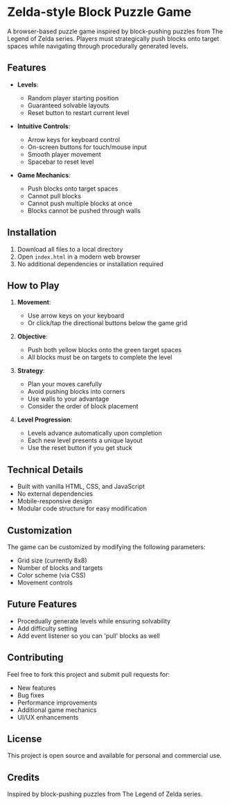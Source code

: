 # Zelda-style Block Puzzle Game

A browser-based puzzle game inspired by block-pushing puzzles from The Legend of Zelda series. Players must strategically push blocks onto target spaces while navigating through procedurally generated levels.

## Features

- **Levels**:
  - Random player starting position
  - Guaranteed solvable layouts
  - Reset button to restart current level
  
- **Intuitive Controls**:
  - Arrow keys for keyboard control
  - On-screen buttons for touch/mouse input
  - Smooth player movement
  - Spacebar to reset level
  
- **Game Mechanics**:
  - Push blocks onto target spaces
  - Cannot pull blocks
  - Cannot push multiple blocks at once
  - Blocks cannot be pushed through walls
  
## Installation

1. Download all files to a local directory
2. Open `index.html` in a modern web browser
3. No additional dependencies or installation required

## How to Play

1. **Movement**:
   - Use arrow keys on your keyboard
   - Or click/tap the directional buttons below the game grid
   
2. **Objective**:
   - Push both yellow blocks onto the green target spaces
   - All blocks must be on targets to complete the level
   
3. **Strategy**:
   - Plan your moves carefully
   - Avoid pushing blocks into corners
   - Use walls to your advantage
   - Consider the order of block placement

4. **Level Progression**:
   - Levels advance automatically upon completion
   - Each new level presents a unique layout
   - Use the reset button if you get stuck

## Technical Details

- Built with vanilla HTML, CSS, and JavaScript
- No external dependencies
- Mobile-responsive design
- Modular code structure for easy modification

## Customization

The game can be customized by modifying the following parameters:

- Grid size (currently 8x8)
- Number of blocks and targets
- Color scheme (via CSS)
- Movement controls

## Future Features
- Procedually generate levels while ensuring solvability
- Add difficulty setting
- Add event listener so you can 'pull' blocks as well

## Contributing

Feel free to fork this project and submit pull requests for:

- New features
- Bug fixes
- Performance improvements
- Additional game mechanics
- UI/UX enhancements

## License

This project is open source and available for personal and commercial use.

## Credits

Inspired by block-pushing puzzles from The Legend of Zelda series.
